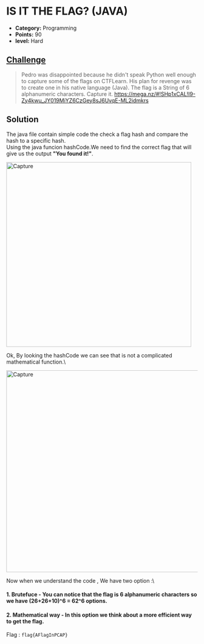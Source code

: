 
# IS IT THE FLAG? (JAVA)

* **Category:** Programming
* **Points:** 90
* **level:** Hard

## [Challenge](https://ctflearn.com/problems/197)

> Pedro was disappointed because he didn't speak Python well enough to capture some of the flags on CTFLearn. His plan for revenge was to create one in his native language (Java). The flag is a String of 6 alphanumeric characters. Capture it. https://mega.nz/#!SHp1xCAL!I9-Zy4kwu_JY019MiYZ6CzGey8sJ6UvqE-ML2idmkrs


## Solution
The java file contain simple code the check a flag hash and compare the hash to a specific hash.\
Using the java funcion hashCode.We need to find the correct flag that will give us the output **"You found it!"**.

<img width="487" alt="Capture" src="https://user-images.githubusercontent.com/57364083/69483630-6098c600-0e32-11ea-8967-78447cac2528.PNG">

Ok, By looking the hashCode we can see that is not a complicated mathematical function.\

<img width="532" alt="Capture" src="https://user-images.githubusercontent.com/57364083/69483667-b66d6e00-0e32-11ea-8d17-4e75a646937b.PNG">

Now when we understand the code , We have two option :\
#### 1. Brutefuce - You can notice that the flag is 6 alphanumeric characters so we have (26+26+10)^6 = 62^6 options.
#### 2. Mathematical way  - In this option we think about a more efficient way to get the flag.




Flag : ```flag{AFlagInPCAP} ```

